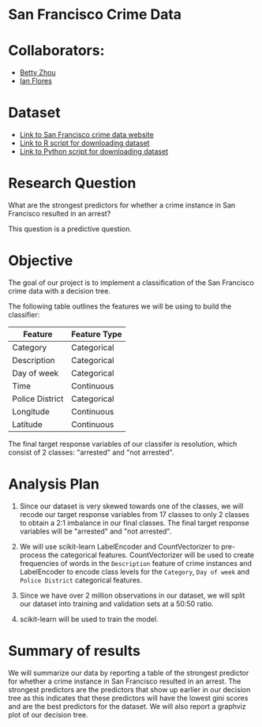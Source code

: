 # San Francisco Crime Data
# Collaborators:

- [Betty Zhou](https://github.com/bettybhzhou)
- [Ian Flores](https://github.com/ian-flores)

# Dataset

- [Link to San Francisco crime data website](https://data.sfgov.org/Public-Safety/Police-Department-Incident-Reports-Historical-2003/tmnf-yvry)
- [Link to R script for downloading dataset](https://github.com/UBC-MDS/DSCI_522_SF_crime/blob/master/src/01_load-data.R)
- [Link to Python script for downloading dataset](https://github.com/UBC-MDS/DSCI_522_SF_crime/blob/master/src/01_load-data.py)

# Research Question

What are the strongest predictors for whether a crime instance in San Francisco resulted in an arrest?

This question is a predictive question.

# Objective

The goal of our project is to implement a classification of the San Francisco crime data with a decision tree. 

The following table outlines the features we will be using to build the classifier:

<center>
  
| Feature | Feature Type |
|---|---|
| Category | Categorical |
| Description | Categorical |
| Day of week | Categorical |
| Time | Continuous|
| Police District | Categorical |
| Longitude | Continuous |
| Latitude | Continuous |

</center>

The final target response variables of our classifer is resolution, which consist of 2 classes: "arrested" and "not arrested".

# Analysis Plan

1. Since our dataset is very skewed towards one of the classes, we will recode our target response variables from 17 classes to only 2 classes to obtain a 2:1 imbalance in our final classes. The final target response variables will be "arrested" and "not arrested".

2. We will use scikit-learn LabelEncoder and CountVectorizer to pre-process the categorical features. CountVectorizer will be used to create frequencies of words in the `Description` feature of crime instances and LabelEncoder to encode class levels for the `Category`, `Day of week` and `Police District` categorical features.

3. Since we have over 2 million observations in our dataset, we will split our dataset into training and validation sets at a 50:50 ratio.

3. scikit-learn will be used to train the model.

# Summary of results

We will summarize our data by reporting a table of the strongest predictor for whether a crime instance in San Francisco resulted in an arrest. The strongest predictors are the predictors that show up earlier in our decision tree as this indicates that these predictors will have the lowest gini scores and are the best predictors for the dataset. We will also report a graphviz plot of our decision tree. 

